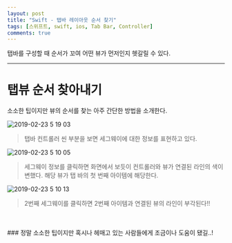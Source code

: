 ```yaml
---
layout: post
title: "Swift - 탭바 레이아웃 순서 찾기"
tags: [스위프트, swift, ios, Tab Bar, Controller]
comments: true
---
```


탭바를 구성할 때 순서가 꼬여 어떤 뷰가 먼저인지 헷갈릴 수 있다.

--- 

# 탭뷰 순서 찾아내기

소소한 팁이지만 뷰의 순서를 찾는 아주 간단한 방법을 소개한다.

![2019-02-23 5 19 03](https://user-images.githubusercontent.com/25144780/53283812-3628b800-378f-11e9-8909-a1d3a1df5cf5.png)

> 탭바 컨트롤러 씬 부분을 보면 세그웨이에 대한 정보를 표현하고 있다.

![2019-02-23 5 10 05](https://user-images.githubusercontent.com/25144780/53283854-8e5fba00-378f-11e9-856c-8aa87accfc4c.png)

> 세그웨이 정보를 클릭하면 화면에서 보듯이 컨트롤러와 뷰가 연결된 라인의 색이 변했다.
  해당 뷰가 탭 바의 첫 번째 아이템에 해당한다.
  
![2019-02-23 5 10 13](https://user-images.githubusercontent.com/25144780/53283902-0af29880-3790-11e9-8c50-761fb4513c41.png)

> 2번째 세그웨이를 클릭하면 2번째 아이템과 연결된 뷰의 라인이 부각된다!!

<br>
<br>
### 정말 소소한 팁이지만 혹시나 헤매고 있는 사람들에게 조금이나 도움이 됐길..!  